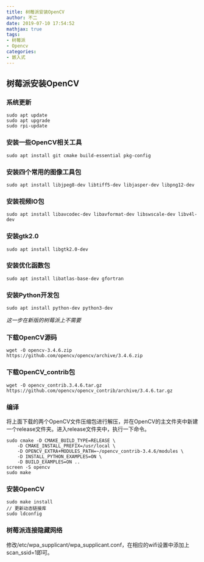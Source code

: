 ```yaml
---
title: 树莓派安装OpenCV
author: 不二
date: 2019-07-10 17:54:52
mathjax: true
tags: 
- 树莓派
- Opencv
categories:
- 嵌入式
---
```


## 树莓派安装OpenCV

### 系统更新

```shell
sudo apt update
sudo apt upgrade
sudo rpi-update
```

### 安装一些OpenCV相关工具

```shell
sudo apt install git cmake build-essential pkg-config
```

<!-- more -->

### 安装四个常用的图像工具包

```shell
sudo apt install libjpeg8-dev libtiff5-dev libjasper-dev libpng12-dev
```

### 安装视频IO包

```shell
sudo apt install libavcodec-dev libavformat-dev libswscale-dev libv4l-dev  
```

### 安装gtk2.0

```shell
sudo apt install libgtk2.0-dev
```

### 安装优化函数包

```shell
sudo apt install libatlas-base-dev gfortran
```

### 安装Python开发包

```shell
sudo apt install python-dev python3-dev
```

*这一步在新版的树莓派上不需要*

### 下载OpenCV源码

```shell
wget -O opencv-3.4.6.zip https://github.com/opencv/opencv/archive/3.4.6.zip
```

### 下载OpenCV_contrib包

```shell
wget -O opencv_contrib.3.4.6.tar.gz https://github.com/opencv/opencv_contrib/archive/3.4.6.tar.gz
```

### 编译

将上面下载的两个OpenCV文件压缩包进行解压，并在OpenCV的主文件夹中新建一个release文件夹。进入release文件夹中，执行一下命令。

```shell
sudo cmake -D CMAKE_BUILD_TYPE=RELEASE \
	-D CMAKE_INSTALL_PREFIX=/usr/local \
	-D OPENCV_EXTRA+MODULES_PATH=~/opencv_contrib-3.4.6/modules \
	-D INSTALL_PYTHON_EXAMPLES=ON \
	-D BUILD_EXAMPLES=ON ..
screen -S opencv
sudo make
```

### 安装OpenCV

```shell
sudo make install
// 更新动态链接库
sudo ldconfig
```



### 树莓派连接隐藏网络

修改/etc/wpa_supplicant/wpa_supplicant.conf，在相应的wifi设置中添加上scan_ssid=1即可。

